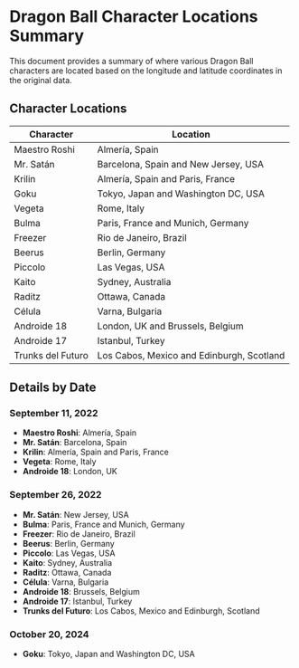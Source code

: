 # Dragon Ball Character Locations Summary

This document provides a summary of where various Dragon Ball characters are located based on the longitude and latitude coordinates in the original data.

## Character Locations

| Character | Location |
|-----------|----------|
| Maestro Roshi | Almería, Spain |
| Mr. Satán | Barcelona, Spain and New Jersey, USA |
| Krilin | Almería, Spain and Paris, France |
| Goku | Tokyo, Japan and Washington DC, USA |
| Vegeta | Rome, Italy |
| Bulma | Paris, France and Munich, Germany |
| Freezer | Rio de Janeiro, Brazil |
| Beerus | Berlin, Germany |
| Piccolo | Las Vegas, USA |
| Kaito | Sydney, Australia |
| Raditz | Ottawa, Canada |
| Célula | Varna, Bulgaria |
| Androide 18 | London, UK and Brussels, Belgium |
| Androide 17 | Istanbul, Turkey |
| Trunks del Futuro | Los Cabos, Mexico and Edinburgh, Scotland |

## Details by Date

### September 11, 2022
- **Maestro Roshi**: Almería, Spain
- **Mr. Satán**: Barcelona, Spain
- **Krilin**: Almería, Spain and Paris, France
- **Vegeta**: Rome, Italy
- **Androide 18**: London, UK

### September 26, 2022
- **Mr. Satán**: New Jersey, USA
- **Bulma**: Paris, France and Munich, Germany
- **Freezer**: Rio de Janeiro, Brazil
- **Beerus**: Berlin, Germany
- **Piccolo**: Las Vegas, USA
- **Kaito**: Sydney, Australia
- **Raditz**: Ottawa, Canada
- **Célula**: Varna, Bulgaria
- **Androide 18**: Brussels, Belgium
- **Androide 17**: Istanbul, Turkey
- **Trunks del Futuro**: Los Cabos, Mexico and Edinburgh, Scotland

### October 20, 2024
- **Goku**: Tokyo, Japan and Washington DC, USA
